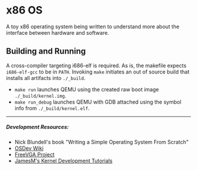 
# x86 OS

A toy x86 operating system being written to understand more about the interface between hardware and
software.

## Building and Running

A cross-compiler targeting i686-elf is required. As is, the makefile expects `i686-elf-gcc` to be in
`PATH`. Invoking `make` initiates an out of source build that installs all artifacts into
`./_build`.

* `make run` launches QEMU using the created raw boot image `./_build/kernel.img`.
* `make run_debug` launches QEMU with GDB attached using the symbol info from `./_build/kernel.elf`.

---

##### Development Resources:

* Nick Blundell's book "Writing a Simple Operating System From Scratch"
* [OSDev Wiki](https://wiki.osdev.org/)
* [FreeVGA Project](http://www.osdever.net/FreeVGA/home.htm)
* [JamesM's Kernel Development Tutorials](http://www.jamesmolloy.co.uk/tutorial_html/)
